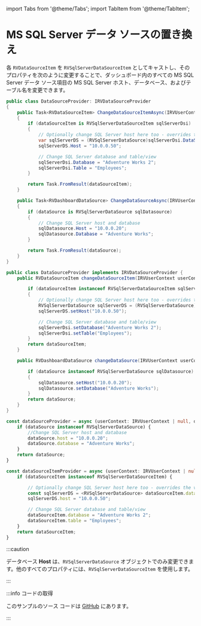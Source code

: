 import Tabs from '@theme/Tabs';
import TabItem from '@theme/TabItem';

# MS SQL Server データ ソースの置き換え

各 `RVDataSourceItem` を `RVSqlServerDataSourceItem` としてキャストし、そのプロパティを次のように変更することで、ダッシュボード内のすべての MS SQL Server データ ソース項目の MS SQL Server ホスト、データベース、およびテーブル名を変更できます。

<Tabs groupId="code" queryString>
  <TabItem value="aspnet" label="ASP.NET" default>

```cs
public class DataSourceProvider: IRVDataSourceProvider
{
    public Task<RVDataSourceItem> ChangeDataSourceItemAsync(IRVUserContext userContext, string dashboardId, RVDataSourceItem dataSourceItem)
    {
        if (dataSourceItem is RVSqlServerDataSourceItem sqlServerDsi)
        {
            // Optionally change SQL Server host here too - overrides the values set in ChangeDataSourceAsync
            var sqlServerDS = (RVSqlServerDataSource)sqlServerDsi.DataSource;
            sqlServerDS.Host = "10.0.0.50";

            // Change SQL Server database and table/view
            sqlServerDsi.Database = "Adventure Works 2";
            sqlServerDsi.Table = "Employees";
        }

        return Task.FromResult(dataSourceItem);
    }

    public Task<RVDashboardDataSource> ChangeDataSourceAsync(IRVUserContext userContext, RVDashboardDataSource dataSource)
    {
        if (dataSource is RVSqlServerDataSource sqlDatasource)
        {
            // Change SQL Server host and database
            sqlDatasource.Host = "10.0.0.20";
            sqlDatasource.Database = "Adventure Works";
        }

        return Task.FromResult(dataSource);
    }
}
```

  </TabItem>

  <TabItem value="java" label="Java">

```java
public class DataSourceProvider implements IRVDataSourceProvider {
    public RVDataSourceItem changeDataSourceItem(IRVUserContext userContext, String dashboardsID, RVDataSourceItem dataSourceItem) {

        if (dataSourceItem instanceof RVSqlServerDataSourceItem sqlServerDsi)
        {
            // Optionally change SQL Server host here too - overrides the values set in changeDataSource
            RVSqlServerDataSource sqlServerDS = (RVSqlServerDataSource)sqlServerDsi.getDataSource();
            sqlServerDS.setHost("10.0.0.50");            

            // Change SQL Server database and table/view
            sqlServerDsi.setDatabase("Adventure Works 2");
            sqlServerDsi.setTable("Employees");
        }
        return dataSourceItem;
    }

    public RVDashboardDataSource changeDataSource(IRVUserContext userContext, RVDashboardDataSource dataSource) {

        if (dataSource instanceof RVSqlServerDataSource sqlDatasource)
        {
            sqlDatasource.setHost("10.0.0.20");
            sqlDatasource.setDatabase("Adventure Works");
        }
        return dataSource;
    }
}
```

  </TabItem>

  <TabItem value="node" label="Node.js">    

```ts
const dataSourceProvider = async (userContext: IRVUserContext | null, dataSource: RVDashboardDataSource) => {
	if (dataSource instanceof RVSqlServerDataSource) {
		//Change SQL Server host and database
		dataSource.host = "10.0.0.20";
		dataSource.database = "Adventure Works";
	}
	return dataSource;
}

const dataSourceItemProvider = async (userContext: IRVUserContext | null, dataSourceItem: RVDataSourceItem) => {
	if (dataSourceItem instanceof RVSqlServerDataSourceItem) {

		// Optionally change SQL Server host here too - overrides the values set in dataSourceProvider
		const sqlServerDS = <RVSqlServerDataSource> dataSourceItem.dataSource;
		sqlServerDS.host = "10.0.0.50";

		// Change SQL Server database and table/view
		dataSourceItem.database = "Adventure Works 2";
		dataSourceItem.table = "Employees";
	}
	return dataSourceItem;
}
```

  </TabItem>

</Tabs>

:::caution

データベース **Host** は、`RVSqlServerDataSource` オブジェクトでのみ変更できます。他のすべてのプロパティには、`RVSqlServerDataSourceItem` を使用します。

:::

:::info コードの取得

このサンプルのソース コードは [GitHub](https://github.com/RevealBi/sdk-samples-javascript/tree/main/ReplacingDataSources/MsSqlServer) にあります。

:::
